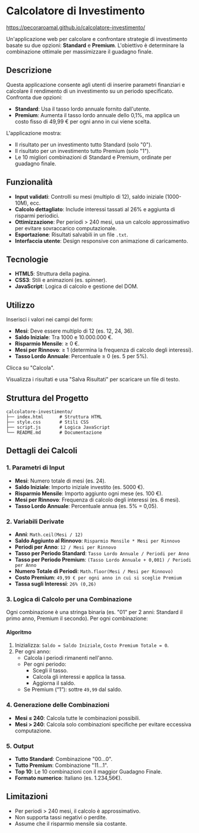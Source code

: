 # Calcolatore di Investimento

https://pecoraroamal.github.io/calcolatore-investimento/

Un'applicazione web per calcolare e confrontare strategie di investimento basate su due opzioni: **Standard** e **Premium**. L'obiettivo è determinare la combinazione ottimale per massimizzare il guadagno finale.

## Descrizione

Questa applicazione consente agli utenti di inserire parametri finanziari e calcolare il rendimento di un investimento su un periodo specificato. Confronta due opzioni:
- **Standard**: Usa il tasso lordo annuale fornito dall'utente.
- **Premium**: Aumenta il tasso lordo annuale dello 0,1%, ma applica un costo fisso di 49,99 € per ogni anno in cui viene scelta.

L'applicazione mostra:
- Il risultato per un investimento tutto Standard (solo "0").
- Il risultato per un investimento tutto Premium (solo "1").
- Le 10 migliori combinazioni di Standard e Premium, ordinate per guadagno finale.

## Funzionalità

- **Input validati**: Controlli su mesi (multiplo di 12), saldo iniziale (1000-10M), ecc.
- **Calcolo dettagliato**: Include interessi tassati al 26% e aggiunta di risparmi periodici.
- **Ottimizzazione**: Per periodi > 240 mesi, usa un calcolo approssimativo per evitare sovraccarico computazionale.
- **Esportazione**: Risultati salvabili in un file `.txt`.
- **Interfaccia utente**: Design responsive con animazione di caricamento.

## Tecnologie

- **HTML5**: Struttura della pagina.
- **CSS3**: Stili e animazioni (es. spinner).
- **JavaScript**: Logica di calcolo e gestione del DOM.

## Utilizzo

Inserisci i valori nei campi del form:
- **Mesi**: Deve essere multiplo di 12 (es. 12, 24, 36).
- **Saldo Iniziale**: Tra 1000 e 10.000.000 €.
- **Risparmio Mensile**: ≥ 0 €.
- **Mesi per Rinnovo**: ≥ 1 (determina la frequenza di calcolo degli interessi).
- **Tasso Lordo Annuale**: Percentuale ≥ 0 (es. 5 per 5%).

Clicca su "Calcola".

Visualizza i risultati e usa "Salva Risultati" per scaricare un file di testo.

## Struttura del Progetto

```
calcolatore-investimento/
├── index.html      # Struttura HTML
├── style.css       # Stili CSS
├── script.js       # Logica JavaScript
└── README.md       # Documentazione
```

## Dettagli dei Calcoli

### 1. Parametri di Input
- **Mesi**: Numero totale di mesi (es. 24).
- **Saldo Iniziale**: Importo iniziale investito (es. 5000 €).
- **Risparmio Mensile**: Importo aggiunto ogni mese (es. 100 €).
- **Mesi per Rinnovo**: Frequenza di calcolo degli interessi (es. 6 mesi).
- **Tasso Lordo Annuale**: Percentuale annua (es. 5% = 0,05).

### 2. Variabili Derivate
- **Anni**: `Math.ceil(Mesi / 12)`
- **Saldo Aggiunto al Rinnovo**: `Risparmio Mensile * Mesi per Rinnovo`
- **Periodi per Anno**: `12 / Mesi per Rinnovo`
- **Tasso per Periodo Standard**: `Tasso Lordo Annuale / Periodi per Anno`
- **Tasso per Periodo Premium**: `(Tasso Lordo Annuale + 0,001) / Periodi per Anno`
- **Numero Totale di Periodi**: `Math.floor(Mesi / Mesi per Rinnovo)`
- **Costo Premium**: `49,99 € per ogni anno in cui si sceglie Premium`
- **Tassa sugli Interessi**: `26% (0,26)`

### 3. Logica di Calcolo per una Combinazione

Ogni combinazione è una stringa binaria (es. "01" per 2 anni: Standard il primo anno, Premium il secondo). Per ogni combinazione:

#### Algoritmo
1. Inizializza: `Saldo = Saldo Iniziale`, `Costo Premium Totale = 0`.
2. Per ogni anno:
   - Calcola i periodi rimanenti nell'anno.
   - Per ogni periodo:
     - Scegli il tasso.
     - Calcola gli interessi e applica la tassa.
     - Aggiorna il saldo.
   - Se Premium (“1”): sottre `49,99` dal saldo.

### 4. Generazione delle Combinazioni
- **Mesi ≤ 240**: Calcola tutte le combinazioni possibili.
- **Mesi > 240**: Calcola solo combinazioni specifiche per evitare eccessiva computazione.

### 5. Output
- **Tutto Standard**: Combinazione "00...0".
- **Tutto Premium**: Combinazione "11...1".
- **Top 10**: Le 10 combinazioni con il maggior Guadagno Finale.
- **Formato numerico**: Italiano (es. 1.234,56€).

## Limitazioni
- Per periodi > 240 mesi, il calcolo è approssimativo.
- Non supporta tassi negativi o perdite.
- Assume che il risparmio mensile sia costante.